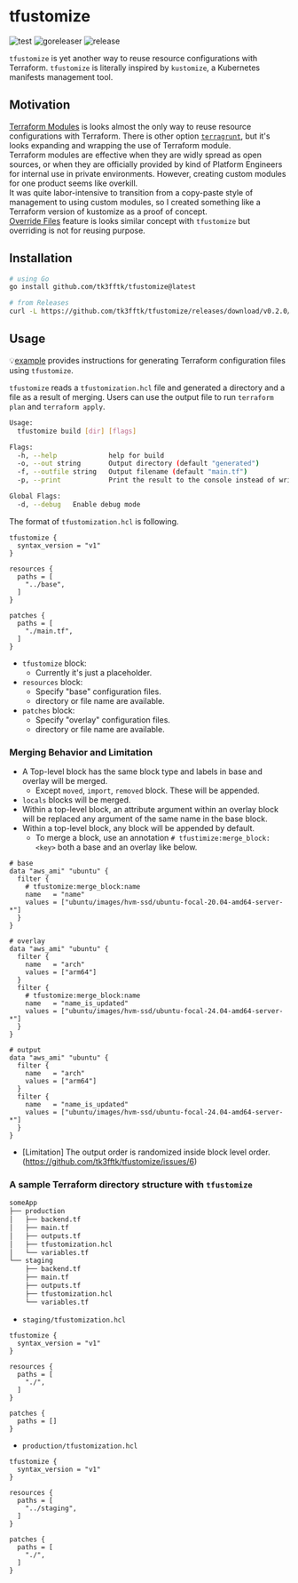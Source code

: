 # tfustomize

![test](https://github.com/tk3fftk/tfustomize/actions/workflows/test.yaml/badge.svg) ![goreleaser](https://github.com/tk3fftk/tfustomize/actions/workflows/goreleaser.yaml/badge.svg) ![release](https://img.shields.io/github/v/release/tk3fftk/tfustomize)

`tfustomize` is yet another way to reuse resource configurations with Terraform.
`tfustomize` is literally inspired by `kustomize`, a Kubernetes manifests management tool.

## Motivation

[Terraform Modules](https://developer.hashicorp.com/terraform/language/modules) is looks almost the only way to reuse resource configurations with Terraform. There is other option [`terragrunt`](https://terragrunt.gruntwork.io/), but it's looks expanding and wrapping the use of Terraform module.  
Terraform modules are effective when they are widly spread as open sources, or when they are officially provided by kind of Platform Engineers for internal use in private environments. However, creating custom modules for one product seems like overkill.  
It was quite labor-intensive to transition from a copy-paste style of management to using custom modules, so I created something like a Terraform version of kustomize as a proof of concept.  
[Override Files](https://developer.hashicorp.com/terraform/language/files/override) feature is looks similar concept with `tfustomize` but overriding is not for reusing purpose.

## Installation

```sh
# using Go
go install github.com/tk3fftk/tfustomize@latest

# from Releases
curl -L https://github.com/tk3fftk/tfustomize/releases/download/v0.2.0/tfustomize_0.2.0_Linux_x86_64.tar.gz | tar xvz
```

## Usage

💡[example](./example/) provides instructions for generating Terraform configuration files using `tfustomize`.

`tfustomize` reads a `tfustomization.hcl` file and generated a directory and a file as a result of merging.
Users can use the output file to run `terraform plan` and `terraform apply`.

```sh
Usage:
  tfustomize build [dir] [flags]

Flags:
  -h, --help             help for build
  -o, --out string       Output directory (default "generated")
  -f, --outfile string   Output filename (default "main.tf")
  -p, --print            Print the result to the console instead of writing to a file

Global Flags:
  -d, --debug   Enable debug mode
```

The format of `tfustomization.hcl` is following.

```hcl
tfustomize {
  syntax_version = "v1"
}

resources {
  paths = [
    "../base",
  ]
}

patches {
  paths = [
    "./main.tf",
  ]
}
```

- `tfustomize` block:
  - Currently it's just a placeholder.
- `resources` block:
  - Specify "base" configuration files.
  - directory or file name are available.
- `patches` block:
  - Specify "overlay" configuration files.
  - directory or file name are available.

### Merging Behavior and Limitation

- A Top-level block has the same block type and labels in base and overlay will be merged.
  - Except `moved`, `import`, `removed` block. These will be appended.
- `locals` blocks will be merged.
- Within a top-level block, an attribute argument within an overlay block will be replaced any argument of the same name in the base block.
- Within a top-level block, any block will be appended by default.
  - To merge a block, use an annotation `# tfustimize:merge_block:<key>` both a base and an overlay like below.

```hcl
# base
data "aws_ami" "ubuntu" {
  filter {
    # tfustomize:merge_block:name
    name   = "name"
    values = ["ubuntu/images/hvm-ssd/ubuntu-focal-20.04-amd64-server-*"]
  }
}

# overlay
data "aws_ami" "ubuntu" {
  filter {
    name   = "arch"
    values = ["arm64"]
  }
  filter {
    # tfustomize:merge_block:name
    name   = "name_is_updated"
    values = ["ubuntu/images/hvm-ssd/ubuntu-focal-24.04-amd64-server-*"]
  }
}

# output
data "aws_ami" "ubuntu" {
  filter {
    name   = "arch"
    values = ["arm64"]
  }
  filter {
    name   = "name_is_updated"
    values = ["ubuntu/images/hvm-ssd/ubuntu-focal-24.04-amd64-server-*"]
  }
}
```

- [Limitation] The output order is randomized inside block level order. (https://github.com/tk3fftk/tfustomize/issues/6)

### A sample Terraform directory structure with `tfustomize`

```bash
someApp
├── production
│   ├── backend.tf
│   ├── main.tf
│   ├── outputs.tf
│   ├── tfustomization.hcl
│   └── variables.tf
└── staging
    ├── backend.tf
    ├── main.tf
    ├── outputs.tf
    ├── tfustomization.hcl
    └── variables.tf
```

- `staging/tfustomization.hcl`

```hcl
tfustomize {
  syntax_version = "v1"
}

resources {
  paths = [
    "./",
  ]
}

patches {
  paths = []
}
```

- `production/tfustomization.hcl`

```hcl
tfustomize {
  syntax_version = "v1"
}

resources {
  paths = [
    "../staging",
  ]
}

patches {
  paths = [
    "./",
  ]
}
```
